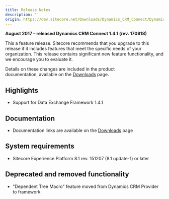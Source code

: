 ```yaml
---
title: Release Notes
description: ''
origin: https://dev.sitecore.net/Downloads/Dynamics_CRM_Connect/Dynamics_CRM_Connect_1/Dynamics_CRM_Connect_1_4_1/Release_Notes
---
```


**August 2017 – released Dynamics CRM Connect 1.4.1 (rev. 170818)**

This a feature release. Sitecore recommends that you upgrade to this release if it includes features that meet the specific needs of your organization. This release contains significant new feature functionality, and we encourage you to evaluate it.

Details on these changes are included in the product documentation, available on the [Downloads](/downloads/Dynamics_CRM_Connect/Dynamics_CRM_Connect_1/Dynamics_CRM_Connect_1_4_1) page.

## Highlights

-   Support for Data Exchange Framework 1.4.1

## Documentation

-   Documentation links are available on the [Downloads](/downloads/Dynamics_CRM_Connect/Dynamics_CRM_Connect_1/Dynamics_CRM_Connect_1_4_1) page

## System requirements

-   Sitecore Experience Platform 8.1 rev. 151207 (8.1 update-1) or later

## Deprecated and removed functionality

-   "Dependent Tree Macro" feature moved from Dynamics CRM Provider to framework